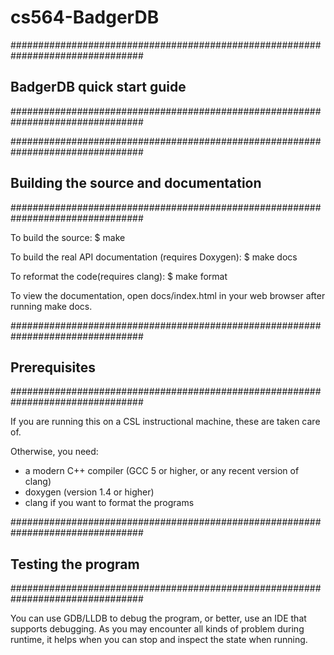 # cs564-BadgerDB

################################################################################
## BadgerDB quick start guide                                                   #
################################################################################

################################################################################
## Building the source and documentation                                        #
################################################################################

To build the source:
  $ make

To build the real API documentation (requires Doxygen):
  $ make docs

To reformat the code(requires clang):
  $ make format

To view the documentation, open docs/index.html in your web browser after
running make docs.

################################################################################
## Prerequisites                                                                #
################################################################################

If you are running this on a CSL instructional machine, these are taken care of.

Otherwise, you need:
 * a modern C++ compiler (GCC 5 or higher, or any recent version of clang)
 * doxygen (version 1.4 or higher)
 * clang if you want to format the programs

################################################################################
## Testing the program                                                          #
################################################################################

You can use GDB/LLDB to debug the program, or better, use an IDE that supports
debugging. As you may encounter all kinds of problem during runtime, it helps
when you can stop and inspect the state when running.
